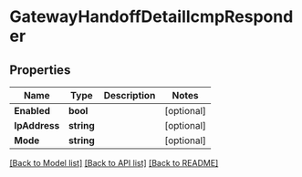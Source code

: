 # GatewayHandoffDetailIcmpResponder

## Properties

Name | Type | Description | Notes
------------ | ------------- | ------------- | -------------
**Enabled** | **bool** |  | [optional] 
**IpAddress** | **string** |  | [optional] 
**Mode** | **string** |  | [optional] 

[[Back to Model list]](../README.md#documentation-for-models) [[Back to API list]](../README.md#documentation-for-api-endpoints) [[Back to README]](../README.md)


